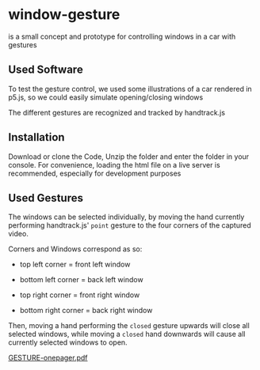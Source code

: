 # window-gesture

is a small concept and prototype for controlling windows in a car with gestures

## Used Software

To test the gesture control, we used some illustrations of a car rendered in p5.js, 
so we could easily simulate opening/closing windows

The different gestures are recognized and tracked by handtrack.js

## Installation

Download or clone the Code, Unzip the folder and enter the folder in your console.
For convenience, loading the html file on a live server is recommended, especially for development purposes

## Used Gestures

The windows can be selected individually, by moving the 
hand currently performing handtrack.js' `point` gesture to the four corners of the captured video.


Corners and Windows correspond as so:

- top left corner = front left window

- bottom left corner = back left window

- top right corner = front right window

- bottom right corner = back right window



Then, moving a hand performing the `closed` gesture upwards will close all selected windows, 
while moving a `closed` hand downwards will cause all currently selected windows to open.


[GESTURE-onepager.pdf](https://github.com/maxicozy/window-gesture/files/6682950/GESTURE-onepager.pdf)

